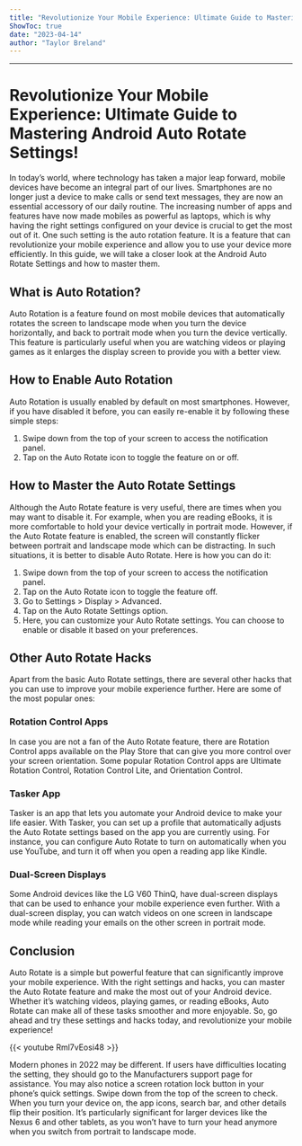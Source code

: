 ```yaml
---
title: "Revolutionize Your Mobile Experience: Ultimate Guide to Mastering Android Auto Rotate Settings!"
ShowToc: true 
date: "2023-04-14"
author: "Taylor Breland"
---
```

*****
# Revolutionize Your Mobile Experience: Ultimate Guide to Mastering Android Auto Rotate Settings!

In today’s world, where technology has taken a major leap forward, mobile devices have become an integral part of our lives. Smartphones are no longer just a device to make calls or send text messages, they are now an essential accessory of our daily routine. The increasing number of apps and features have now made mobiles as powerful as laptops, which is why having the right settings configured on your device is crucial to get the most out of it. One such setting is the auto rotation feature. It is a feature that can revolutionize your mobile experience and allow you to use your device more efficiently. In this guide, we will take a closer look at the Android Auto Rotate Settings and how to master them.

## What is Auto Rotation?

Auto Rotation is a feature found on most mobile devices that automatically rotates the screen to landscape mode when you turn the device horizontally, and back to portrait mode when you turn the device vertically. This feature is particularly useful when you are watching videos or playing games as it enlarges the display screen to provide you with a better view.

## How to Enable Auto Rotation

Auto Rotation is usually enabled by default on most smartphones. However, if you have disabled it before, you can easily re-enable it by following these simple steps:

1. Swipe down from the top of your screen to access the notification panel.
2. Tap on the Auto Rotate icon to toggle the feature on or off.

## How to Master the Auto Rotate Settings

Although the Auto Rotate feature is very useful, there are times when you may want to disable it. For example, when you are reading eBooks, it is more comfortable to hold your device vertically in portrait mode. However, if the Auto Rotate feature is enabled, the screen will constantly flicker between portrait and landscape mode which can be distracting. In such situations, it is better to disable Auto Rotate. Here is how you can do it:

1. Swipe down from the top of your screen to access the notification panel.
2. Tap on the Auto Rotate icon to toggle the feature off.
3. Go to Settings > Display > Advanced.
4. Tap on the Auto Rotate Settings option.
5. Here, you can customize your Auto Rotate settings. You can choose to enable or disable it based on your preferences.

## Other Auto Rotate Hacks

Apart from the basic Auto Rotate settings, there are several other hacks that you can use to improve your mobile experience further. Here are some of the most popular ones:

### Rotation Control Apps

In case you are not a fan of the Auto Rotate feature, there are Rotation Control apps available on the Play Store that can give you more control over your screen orientation. Some popular Rotation Control apps are Ultimate Rotation Control, Rotation Control Lite, and Orientation Control.

### Tasker App

Tasker is an app that lets you automate your Android device to make your life easier. With Tasker, you can set up a profile that automatically adjusts the Auto Rotate settings based on the app you are currently using. For instance, you can configure Auto Rotate to turn on automatically when you use YouTube, and turn it off when you open a reading app like Kindle.

### Dual-Screen Displays

Some Android devices like the LG V60 ThinQ, have dual-screen displays that can be used to enhance your mobile experience even further. With a dual-screen display, you can watch videos on one screen in landscape mode while reading your emails on the other screen in portrait mode.

## Conclusion

Auto Rotate is a simple but powerful feature that can significantly improve your mobile experience. With the right settings and hacks, you can master the Auto Rotate feature and make the most out of your Android device. Whether it’s watching videos, playing games, or reading eBooks, Auto Rotate can make all of these tasks smoother and more enjoyable. So, go ahead and try these settings and hacks today, and revolutionize your mobile experience!

{{< youtube Rml7vEosi48 >}} 



Modern phones in 2022 may be different. If users have difficulties locating the setting, they should go to the Manufacturers support page for assistance. You may also notice a screen rotation lock button in your phone’s quick settings. Swipe down from the top of the screen to check. When you turn your device on, the app icons, search bar, and other details flip their position. It’s particularly significant for larger devices like the Nexus 6 and other tablets, as you won’t have to turn your head anymore when you switch from portrait to landscape mode.




